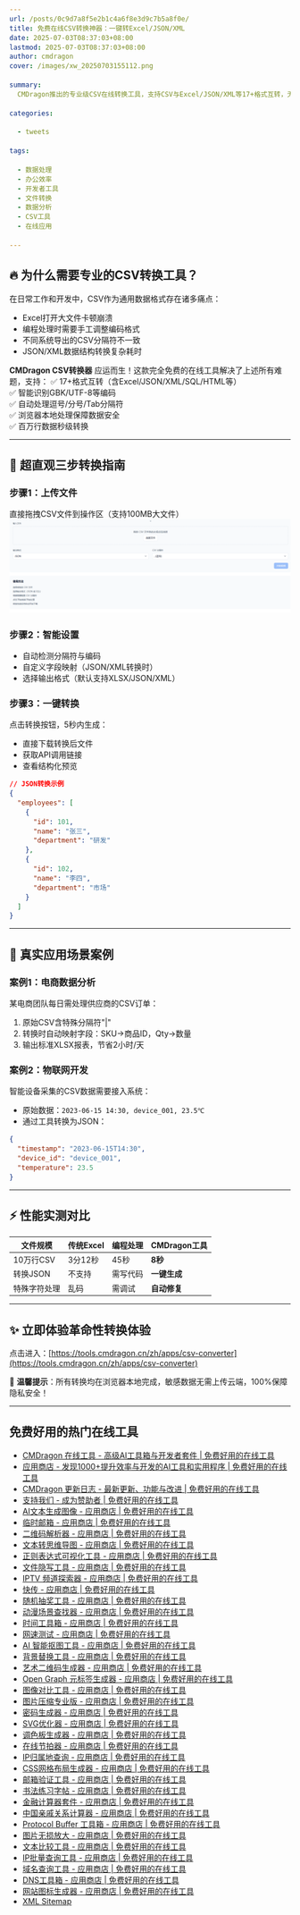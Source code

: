 ```yaml
---
url: /posts/0c9d7a8f5e2b1c4a6f8e3d9c7b5a8f0e/
title: 免费在线CSV转换神器：一键转Excel/JSON/XML
date: 2025-07-03T08:37:03+08:00
lastmod: 2025-07-03T08:37:03+08:00
author: cmdragon
cover: /images/xw_20250703155112.png

summary:
  CMDragon推出的专业级CSV在线转换工具，支持CSV与Excel/JSON/XML等17+格式互转，无需安装软件，浏览器直接处理100MB大文件，数据转换效率提升300%

categories:

  - tweets

tags:

  - 数据处理
  - 办公效率
  - 开发者工具
  - 文件转换
  - 数据分析
  - CSV工具
  - 在线应用

---
```


## 🔥 为什么需要专业的CSV转换工具？

在日常工作和开发中，CSV作为通用数据格式存在诸多痛点：

- Excel打开大文件卡顿崩溃
- 编程处理时需要手工调整编码格式
- 不同系统导出的CSV分隔符不一致
- JSON/XML数据结构转换复杂耗时

**CMDragon CSV转换器** 应运而生！这款完全免费的在线工具解决了上述所有难题，支持：
✅ 17+格式互转（含Excel/JSON/XML/SQL/HTML等）  
✅ 智能识别GBK/UTF-8等编码  
✅ 自动处理逗号/分号/Tab分隔符  
✅ 浏览器本地处理保障数据安全  
✅ 百万行数据秒级转换

---

## 🚀 超直观三步转换指南

### 步骤1：上传文件

直接拖拽CSV文件到操作区（支持100MB大文件）
![上传文件](/images/xw_20250703155112.png)

### 步骤2：智能设置

- 自动检测分隔符与编码
- 自定义字段映射（JSON/XML转换时）
- 选择输出格式（默认支持XLSX/JSON/XML）

### 步骤3：一键转换

点击转换按钮，5秒内生成：

- 直接下载转换后文件
- 获取API调用链接
- 查看结构化预览

```json
// JSON转换示例
{
  "employees": [
    {
      "id": 101,
      "name": "张三",
      "department": "研发"
    },
    {
      "id": 102,
      "name": "李四",
      "department": "市场"
    }
  ]
}
```

---

## 🌟 真实应用场景案例

### 案例1：电商数据分析

某电商团队每日需处理供应商的CSV订单：

1. 原始CSV含特殊分隔符"|"
2. 转换时自动映射字段：SKU→商品ID，Qty→数量
3. 输出标准XLSX报表，节省2小时/天

### 案例2：物联网开发

智能设备采集的CSV数据需要接入系统：

- 原始数据：`2023-06-15 14:30, device_001, 23.5℃`
- 通过工具转换为JSON：

```json
{
  "timestamp": "2023-06-15T14:30",
  "device_id": "device_001",
  "temperature": 23.5
}
```

---

## ⚡ 性能实测对比

| 文件规模    | 传统Excel | 编程处理 | CMDragon工具 |
|---------|---------|------|------------|
| 10万行CSV | 3分12秒   | 45秒  | **8秒**     |
| 转换JSON  | 不支持     | 需写代码 | **一键生成**   |
| 特殊字符处理  | 乱码      | 需调试  | **自动修复**   |

---

## ✨ 立即体验革命性转换体验

点击进入：[https://tools.cmdragon.cn/zh/apps/csv-converter](https://tools.cmdragon.cn/zh/apps/csv-converter)

📌 **温馨提示**：所有转换均在浏览器本地完成，敏感数据无需上传云端，100%保障隐私安全！

---

## 免费好用的热门在线工具

- [CMDragon 在线工具 - 高级AI工具箱与开发者套件 | 免费好用的在线工具](https://tools.cmdragon.cn/zh)
- [应用商店 - 发现1000+提升效率与开发的AI工具和实用程序 | 免费好用的在线工具](https://tools.cmdragon.cn/zh/apps?category=trending)
- [CMDragon 更新日志 - 最新更新、功能与改进 | 免费好用的在线工具](https://tools.cmdragon.cn/zh/changelog)
- [支持我们 - 成为赞助者 | 免费好用的在线工具](https://tools.cmdragon.cn/zh/sponsor)
- [AI文本生成图像 - 应用商店 | 免费好用的在线工具](https://tools.cmdragon.cn/zh/apps/text-to-image-ai)
- [临时邮箱 - 应用商店 | 免费好用的在线工具](https://tools.cmdragon.cn/zh/apps/temp-email)
- [二维码解析器 - 应用商店 | 免费好用的在线工具](https://tools.cmdragon.cn/zh/apps/qrcode-parser)
- [文本转思维导图 - 应用商店 | 免费好用的在线工具](https://tools.cmdragon.cn/zh/apps/text-to-mindmap)
- [正则表达式可视化工具 - 应用商店 | 免费好用的在线工具](https://tools.cmdragon.cn/zh/apps/regex-visualizer)
- [文件隐写工具 - 应用商店 | 免费好用的在线工具](https://tools.cmdragon.cn/zh/apps/steganography-tool)
- [IPTV 频道探索器 - 应用商店 | 免费好用的在线工具](https://tools.cmdragon.cn/zh/apps/iptv-explorer)
- [快传 - 应用商店 | 免费好用的在线工具](https://tools.cmdragon.cn/zh/apps/snapdrop)
- [随机抽奖工具 - 应用商店 | 免费好用的在线工具](https://tools.cmdragon.cn/zh/apps/lucky-draw)
- [动漫场景查找器 - 应用商店 | 免费好用的在线工具](https://tools.cmdragon.cn/zh/apps/anime-scene-finder)
- [时间工具箱 - 应用商店 | 免费好用的在线工具](https://tools.cmdragon.cn/zh/apps/time-toolkit)
- [网速测试 - 应用商店 | 免费好用的在线工具](https://tools.cmdragon.cn/zh/apps/speed-test)
- [AI 智能抠图工具 - 应用商店 | 免费好用的在线工具](https://tools.cmdragon.cn/zh/apps/background-remover)
- [背景替换工具 - 应用商店 | 免费好用的在线工具](https://tools.cmdragon.cn/zh/apps/background-replacer)
- [艺术二维码生成器 - 应用商店 | 免费好用的在线工具](https://tools.cmdragon.cn/zh/apps/artistic-qrcode)
- [Open Graph 元标签生成器 - 应用商店 | 免费好用的在线工具](https://tools.cmdragon.cn/zh/apps/open-graph-generator)
- [图像对比工具 - 应用商店 | 免费好用的在线工具](https://tools.cmdragon.cn/zh/apps/image-comparison)
- [图片压缩专业版 - 应用商店 | 免费好用的在线工具](https://tools.cmdragon.cn/zh/apps/image-compressor)
- [密码生成器 - 应用商店 | 免费好用的在线工具](https://tools.cmdragon.cn/zh/apps/password-generator)
- [SVG优化器 - 应用商店 | 免费好用的在线工具](https://tools.cmdragon.cn/zh/apps/svg-optimizer)
- [调色板生成器 - 应用商店 | 免费好用的在线工具](https://tools.cmdragon.cn/zh/apps/color-palette)
- [在线节拍器 - 应用商店 | 免费好用的在线工具](https://tools.cmdragon.cn/zh/apps/online-metronome)
- [IP归属地查询 - 应用商店 | 免费好用的在线工具](https://tools.cmdragon.cn/zh/apps/ip-geolocation)
- [CSS网格布局生成器 - 应用商店 | 免费好用的在线工具](https://tools.cmdragon.cn/zh/apps/css-grid-layout)
- [邮箱验证工具 - 应用商店 | 免费好用的在线工具](https://tools.cmdragon.cn/zh/apps/email-validator)
- [书法练习字帖 - 应用商店 | 免费好用的在线工具](https://tools.cmdragon.cn/zh/apps/calligraphy-practice)
- [金融计算器套件 - 应用商店 | 免费好用的在线工具](https://tools.cmdragon.cn/zh/apps/finance-calculator-suite)
- [中国亲戚关系计算器 - 应用商店 | 免费好用的在线工具](https://tools.cmdragon.cn/zh/apps/chinese-kinship-calculator)
- [Protocol Buffer 工具箱 - 应用商店 | 免费好用的在线工具](https://tools.cmdragon.cn/zh/apps/protobuf-toolkit)
- [图片无损放大 - 应用商店 | 免费好用的在线工具](https://tools.cmdragon.cn/zh/apps/image-upscaler)
- [文本比较工具 - 应用商店 | 免费好用的在线工具](https://tools.cmdragon.cn/zh/apps/text-compare)
- [IP批量查询工具 - 应用商店 | 免费好用的在线工具](https://tools.cmdragon.cn/zh/apps/ip-batch-lookup)
- [域名查询工具 - 应用商店 | 免费好用的在线工具](https://tools.cmdragon.cn/zh/apps/domain-finder)
- [DNS工具箱 - 应用商店 | 免费好用的在线工具](https://tools.cmdragon.cn/zh/apps/dns-toolkit)
- [网站图标生成器 - 应用商店 | 免费好用的在线工具](https://tools.cmdragon.cn/zh/apps/favicon-generator)
- [XML Sitemap](https://tools.cmdragon.cn/sitemap_index.xml)